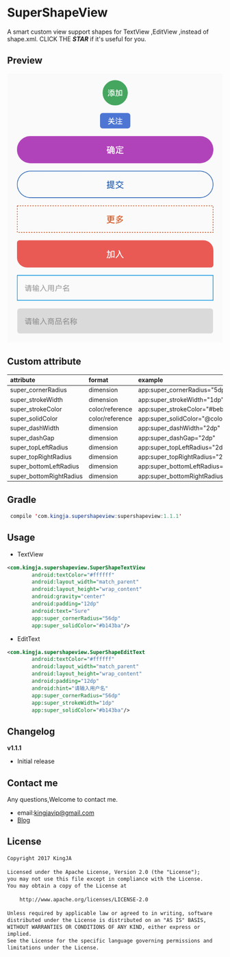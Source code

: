 # SuperShapeView
A smart custom view support shapes for TextView ,EditView ,instead of shape.xml. CLICK THE ***STAR***  if it's useful for you.

## Preview
![](imgs/super_shape_view.png)
## Custom attribute
| attribute | format | example  |
| :------------- |:-------------| :-----|
| super_cornerRadius | dimension      | app:super_cornerRadius="5dp" |
| super_strokeWidth | dimension      | app:super_strokeWidth="1dp" |
| super_strokeColor | color/reference       | app:super_strokeColor="#bebebe" |
| super_solidColor | color/reference     | app:super_solidColor="@color/red" |
| super_dashWidth | dimension     | app:super_dashWidth="2dp" |
| super_dashGap | dimension     | app:super_dashGap="2dp" |
| super_topLeftRadius | dimension     | app:super_topLeftRadius="2dp" |
| super_topRightRadius | dimension     | app:super_topRightRadius="2dp" |
| super_bottomLeftRadius | dimension     | app:super_bottomLeftRadius="2dp" |
| super_bottomRightRadius | dimension     | app:super_bottomRightRadius="2dp" |

## Gradle
```java
 compile 'com.kingja.supershapeview:supershapeview:1.1.1'
```

## Usage
* TextView
```xml
<com.kingja.supershapeview.SuperShapeTextView
        android:textColor="#ffffff"
        android:layout_width="match_parent"
        android:layout_height="wrap_content"
        android:gravity="center"
        android:padding="12dp"
        android:text="Sure"
        app:super_cornerRadius="56dp"
        app:super_solidColor="#b143ba"/>
```
* EditText
```xml
<com.kingja.supershapeview.SuperShapeEditText
        android:textColor="#ffffff"
        android:layout_width="match_parent"
        android:layout_height="wrap_content"
        android:padding="12dp"
        android:hint="请输入用户名"
        app:super_cornerRadius="56dp"
        app:super_strokeWidth="1dp"
        app:super_solidColor="#b143ba"/>
```

## Changelog

**v1.1.1**
- Initial release 

## Contact me
Any questions,Welcome to contact me.
* email:kingjavip@gmail.com
* [Blog](http://www.jianshu.com/u/8a1a8ed656e8)

## License

    Copyright 2017 KingJA

    Licensed under the Apache License, Version 2.0 (the "License");
    you may not use this file except in compliance with the License.
    You may obtain a copy of the License at

        http://www.apache.org/licenses/LICENSE-2.0

    Unless required by applicable law or agreed to in writing, software
    distributed under the License is distributed on an "AS IS" BASIS,
    WITHOUT WARRANTIES OR CONDITIONS OF ANY KIND, either express or implied.
    See the License for the specific language governing permissions and
    limitations under the License.
